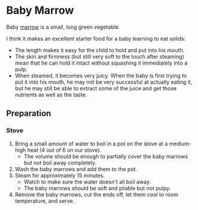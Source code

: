 # Baby Marrow

Baby [marrow](https://en.wikipedia.org/wiki/Marrow_(vegetable)) is a small, long
green vegetable.

I think it makes an excellent starter food for a baby learning to eat solids:

* The length makes it easy for the child to hold and put into his mouth.
* The skin and firmness (but still very soft to the touch after steaming) mean
  that he can hold it intact without squashing it immediately into a pulp.
* When steamed, it becomes very juicy. When the baby is first trying to put it
  into his mouth, he may not be very successful at actually eating it, but
  he may still be able to extract some of the juice and get those nutrients as
  well as the taste.

## Preparation

### Stove

1. Bring a small amount of water to boil in a pot on the stove at a medium-high
   heat (4 out of 6 on our stove).
   * The volume should be enough to partially cover the baby marrows but not
     boil away completely.
2. Wash the baby marrows and add them to the pot.
3. Steam for approximately 15 minutes.
   * Watch to make sure the water doesn't all boil away.
   * The baby marrows should be soft and pliable but not pulpy.
4. Remove the baby marrows, cut the ends off, let them cool to room temperature,
   and serve.
